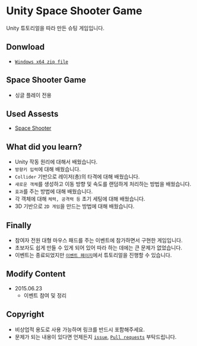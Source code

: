 # Unity Space Shooter Game

Unity 튜토리얼을 따라 만든 슈팅 게임입니다.

## Donwload

- [`Windows x64 zip file`](./x64/Space&#32;Shooter&#32;x64.zip)

## Space Shooter Game

- 싱글 플레이 전용

## Used Assests

- [Space Shooter](https://assetstore.unity.com/packages/essentials/tutorial-projects/space-shooter-tutorial-legacy-13866)

## What did you learn?

- Unity 작동 원리에 대해서 배웠습니다.
- `방향키 입력`에 대해 배웠습니다.
- `Collider` 기반으로 레이저(총)의 타격에 대해 배웠습니다.
- `새로운 객체`를 생성하고 이동 방향 및 속도를 랜덤하게 처리하는 방법을 배웠습니다.
- `효과`를 주는 방법에 대해 배웠습니다.
- 각 객체에 대해 `체력, 공격력 등` 초기 세팅에 대해 배웠습니다.
- 3D 기반으로 `2D 게임`을 만드는 방법에 대해 배웠습니다.

## Finally

- 참여자 전원 대형 마우스 패드를 주는 이벤트에 참가하면서 구현한 게임입니다.
- 초보자도 쉽게 만들 수 있게 되어 있어 따라 하는 데에는 큰 문제가 없었습니다.
- 이벤트는 종료되었지만 [`이벤트 페이지`](http://www.unity3dkorea.com/event_free/tutorial.php)에서 튜토리얼을 진행할 수 있습니다.

## Modify Content

- 2015.06.23
  - 이벤트 참여 및 정리

## Copyright

- 비상업적 용도로 사용 가능하며 링크를 반드시 포함해주세요.
- 문제가 되는 내용이 있다면 언제든지 [`issue`](https://github.com/Sotaneum/Unity-Space-Shooter-Game/issues/new), [`Pull requests`](https://github.com/Sotaneum/Unity-Space-Shooter-Game/compare) 부탁드립니다.